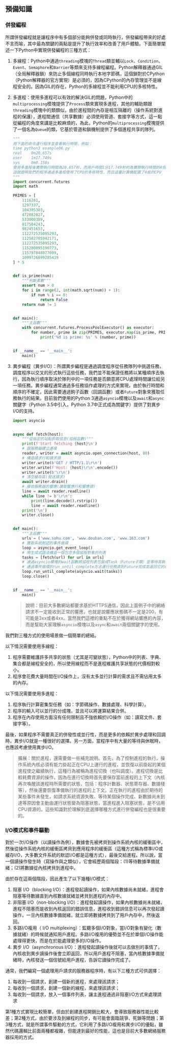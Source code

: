 ## 預備知識

### 併發編程

所謂併發編程就是讓程序中有多個部分能夠併發或同時執行，併發編程帶來的好處不言而喻，其中最為關鍵的兩點是提升了執行效率和改善了用戶體驗。下面簡單闡述一下Python中實現併發編程的三種方式：

1. 多線程：Python中通過`threading`模塊的`Thread`類並輔以`Lock`、`Condition`、`Event`、`Semaphore`和`Barrier`等類來支持多線程編程。Python解釋器通過GIL（全局解釋器鎖）來防止多個線程同時執行本地字節碼，這個鎖對於CPython（Python解釋器的官方實現）是必須的，因為CPython的內存管理並不是線程安全的。因為GIL的存在，Python的多線程並不能利用CPU的多核特性。

2. 多進程：使用多進程可以有效的解決GIL的問題，Python中的`multiprocessing`模塊提供了`Process`類來實現多進程，其他的輔助類跟`threading`模塊中的類類似，由於進程間的內存是相互隔離的（操作系統對進程的保護），進程間通信（共享數據）必須使用管道、套接字等方式，這一點從編程的角度來講是比較麻煩的，為此，Python的`multiprocessing`模塊提供了一個名為`Queue`的類，它基於管道和鎖機制提供了多個進程共享的隊列。

   ```Python
   """
   用下面的命令運行程序並查看執行時間，例如：
   time python3 example06.py
   real    0m20.657s
   user    1m17.749s
   sys     0m0.158s
   使用多進程後實際執行時間為20.657秒，而用戶時間1分17.749秒約為實際執行時間的4倍
   這就證明我們的程序通過多進程使用了CPU的多核特性，而且這臺計算機配置了4核的CPU
   """
   import concurrent.futures
   import math
   
   PRIMES = [
       1116281,
       1297337,
       104395303,
       472882027,
       533000389,
       817504243,
       982451653,
       112272535095293,
       112582705942171,
       112272535095293,
       115280095190773,
       115797848077099,
       1099726899285419
   ] * 5
   
   
   def is_prime(num):
       """判斷素數"""
       assert num > 0
       for i in range(2, int(math.sqrt(num)) + 1):
           if num % i == 0:
               return False
       return num != 1
   
   
   def main():
       """主函數"""
       with concurrent.futures.ProcessPoolExecutor() as executor:
           for number, prime in zip(PRIMES, executor.map(is_prime, PRIMES)):
               print('%d is prime: %s' % (number, prime))
   
   
   if __name__ == '__main__':
       main()
   ```

3. 異步編程（異步I/O）：所謂異步編程是通過調度程序從任務隊列中挑選任務，調度程序以交叉的形式執行這些任務，我們並不能保證任務將以某種順序去執行，因為執行順序取決於隊列中的一項任務是否願意將CPU處理時間讓位給另一項任務。異步編程通常通過多任務協作處理的方式來實現，由於執行時間和順序的不確定，因此需要通過鉤子函數（回調函數）或者`Future`對象來獲取任務執行的結果。目前我們使用的Python 3通過`asyncio`模塊以及`await`和`async`關鍵字（Python 3.5中引入，Python 3.7中正式成為關鍵字）提供了對異步I/O的支持。

   ```Python
   import asyncio
   
   
   async def fetch(host):
       """從指定的站點抓取信息(協程函數)"""
       print(f'Start fetching {host}\n')
       # 跟服務器建立連接
       reader, writer = await asyncio.open_connection(host, 80)
       # 構造請求行和請求頭
       writer.write(b'GET / HTTP/1.1\r\n')
       writer.write(f'Host: {host}\r\n'.encode())
       writer.write(b'\r\n')
       # 清空緩存區(發送請求)
       await writer.drain()
       # 接收服務器的響應(讀取響應行和響應頭)
       line = await reader.readline()
       while line != b'\r\n':
           print(line.decode().rstrip())
           line = await reader.readline()
       print('\n')
       writer.close()
   
   
   def main():
       """主函數"""
       urls = ('www.sohu.com', 'www.douban.com', 'www.163.com')
       # 獲取系統默認的事件循環
       loop = asyncio.get_event_loop()
       # 用生成式語法構造一個包含多個協程對象的列表
       tasks = [fetch(url) for url in urls]
       # 通過asyncio模塊的wait函數將協程列表包裝成Task（Future子類）並等待其執行完成
       # 通過事件循環的run_until_complete方法運行任務直到Future完成並返回它的結果
       loop.run_until_complete(asyncio.wait(tasks))
       loop.close()
   
   
   if __name__ == '__main__':
       main()
   ```

   > 說明：目前大多數網站都要求基於HTTPS通信，因此上面例子中的網絡請求不一定能收到正常的響應，也就是說響應狀態碼不一定是200，有可能是3xx或者4xx。當然我們這裡的重點不在於獲得網站響應的內容，而是幫助大家理解`asyncio`模塊以及`async`和`await`兩個關鍵字的使用。

我們對三種方式的使用場景做一個簡單的總結。

以下情況需要使用多線程：

1. 程序需要維護許多共享的狀態（尤其是可變狀態），Python中的列表、字典、集合都是線程安全的，所以使用線程而不是進程維護共享狀態的代價相對較小。
2. 程序會花費大量時間在I/O操作上，沒有太多並行計算的需求且不需佔用太多的內存。

以下情況需要使用多進程：

1. 程序執行計算密集型任務（如：字節碼操作、數據處理、科學計算）。
2. 程序的輸入可以並行的分成塊，並且可以將運算結果合併。
3. 程序在內存使用方面沒有任何限制且不強依賴於I/O操作（如：讀寫文件、套接字等）。

最後，如果程序不需要真正的併發性或並行性，而是更多的依賴於異步處理和回調時，異步I/O就是一種很好的選擇。另一方面，當程序中有大量的等待與休眠時，也應該考慮使用異步I/O。

> 擴展：關於進程，還需要做一些補充說明。首先，為了控制進程的執行，操作系統內核必須有能力掛起正在CPU上運行的進程，並恢復以前掛起的某個進程使之繼續執行，這種行為被稱為進程切換（也叫調度）。進程切換是比較耗費資源的操作，因為在進行切換時首先要保存當前進程的上下文（內核再次喚醒該進程時所需要的狀態，包括：程序計數器、狀態寄存器、數據棧等），然後還要恢復準備執行的進程的上下文。正在執行的進程由於期待的某些事件未發生，如請求系統資源失敗、等待某個操作完成、新數據尚未到達等原因會主動由運行狀態變為阻塞狀態，當進程進入阻塞狀態，是不佔用CPU資源的。這些知識對於理解到底選擇哪種方式進行併發編程也是很重要的。

### I/O模式和事件驅動

對於一次I/O操作（以讀操作為例），數據會先被拷貝到操作系統內核的緩衝區中，然後從操作系統內核的緩衝區拷貝到應用程序的緩衝區（這種方式稱為標準I/O或緩存I/O，大多數文件系統的默認I/O都是這種方式），最後交給進程。所以說，當一個讀操作發生時（寫操作與之類似），它會經歷兩個階段：(1)等待數據準備就緒；(2)將數據從內核拷貝到進程中。

由於存在這兩個階段，因此產生了以下幾種I/O模式：

1. 阻塞 I/O（blocking I/O）：進程發起讀操作，如果內核數據尚未就緒，進程會阻塞等待數據直到內核數據就緒並拷貝到進程的內存中。
2. 非阻塞 I/O（non-blocking I/O）：進程發起讀操作，如果內核數據尚未就緒，進程不阻塞而是收到內核返回的錯誤信息，進程收到錯誤信息可以再次發起讀操作，一旦內核數據準備就緒，就立即將數據拷貝到了用戶內存中，然後返回。
3. 多路I/O複用（ I/O multiplexing）：監聽多個I/O對象，當I/O對象有變化（數據就緒）的時候就通知用戶進程。多路I/O複用的優勢並不在於單個I/O操作能處理得更快，而是在於能處理更多的I/O操作。
4. 異步 I/O（asynchronous I/O）：進程發起讀操作後就可以去做別的事情了，內核收到異步讀操作後會立即返回，所以用戶進程不阻塞，當內核數據準備就緒時，內核發送一個信號給用戶進程，告訴它讀操作完成了。

通常，我們編寫一個處理用戶請求的服務器程序時，有以下三種方式可供選擇：

1. 每收到一個請求，創建一個新的進程，來處理該請求；
2. 每收到一個請求，創建一個新的線程，來處理該請求；
3. 每收到一個請求，放入一個事件列表，讓主進程通過非阻塞I/O方式來處理請求

第1種方式實現比較簡單，但由於創建進程開銷比較大，會導致服務器性能比較差；第2種方式，由於要涉及到線程的同步，有可能會面臨競爭、死鎖等問題；第3種方式，就是所謂事件驅動的方式，它利用了多路I/O複用和異步I/O的優點，雖然代碼邏輯比前面兩種都複雜，但能達到最好的性能，這也是目前大多數網絡服務器採用的方式。
